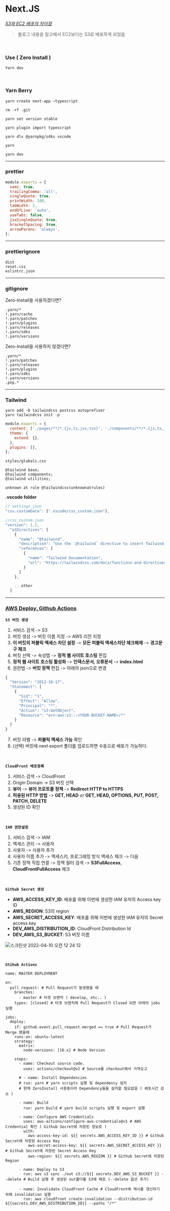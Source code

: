 # Next.JS

_[S3와 EC2 배포의 차이점](https://devlog-h.tistory.com/m/11)_

> 블로그 내용을 참고해서 EC2보다는 S3로 배포하게 되었음

<br />

### Use ( Zero Install )

`Yarn dev`

<br />

### Yarn Berry

`yarn create next-app —typescript`

`rm -rf .git`

`yarn set version stable`

`yarn plugin import typescript`

`yarn dlx @yarnpkg/sdks vscode`

`yarn`

`yarn dev`

---

### prettier

```javascript
module.exports = {
  semi: true,
  trailingComma: 'all',
  singleQuote: true,
  printWidth: 100,
  tabWidth: 2,
  endOfLine: 'auto',
  useTabs: false,
  jsxSingleQuote: true,
  bracketSpacing: true,
  arrowParens: 'always',
};
```

---

### prettierignore

```
dist
reset.css
eslintrc.json
```

---

### gitignore

Zero-Install을 사용하겠다면?

```
.yarn/*
!.yarn/cache
!.yarn/patches
!.yarn/plugins
!.yarn/releases
!.yarn/sdks
!.yarn/versions
```

Zero-Install을 사용하지 않겠다면?

```
.yarn/*
!.yarn/patches
!.yarn/releases
!.yarn/plugins
!.yarn/sdks
!.yarn/versions
.pnp.*
```

---

### Tailwind

```
yarn add -D tailwindcss postcss autoprefixer
yarn tailwindcss init -p
```

```javascript
module.exports = {
  content: ['./pages/**/*.{js,ts,jsx,tsx}', './components/**/*.{js,ts,jsx,tsx}'],
  theme: {
    extend: {},
  },
  plugins: [],
};
```

`styles/globals.css`

```
@tailwind base;
@tailwind components;
@tailwind utilities;
```

`unknown at rule @tailwindcss(unknownatrules)`

**.vscode folder**

```javascript
// settings.json
"css.customData": [".vscode/css_custom.json"],

//css_custom.json
"version": 1.1,
  "atDirectives": [
    {
      "name": "@tailwind",
      "description": "Use the `@tailwind` directive to insert Tailwind's `base`, `components`, `utilities` and `screens` styles into your CSS.",
      "references": [
        {
          "name": "Tailwind Documentation",
          "url": "https://tailwindcss.com/docs/functions-and-directives#tailwind"
        }
      ]
    },

    ...other
  ]
```

---

### [AWS Deploy, Github Actions](https://blog.doitreviews.com/development/2021-08-13-react-automatic-deploy/)

**`S3 버킷 생성`**

1. 서비스 검색 -> S3
2. 버킷 생성 -> 버킷 이름 지정 -> AWS 리전 지정
3. **이 버킷의 퍼블릭 액세스 차단 설정** -> **모든 퍼블릭 액세스차단 체크해제** -> **경고문구 체크**
4. 버킷 선택 -> 속성탭 -> **정적 웹 사이트 호스팅** 편집
5. **정적 웹 사이트 호스팅 활성화** -> **인덱스문서, 오류문서** -> **index.html**
6. 권한탭 -> **버킷 정책** 편집 -> 아래의 json으로 변경

```js
{
  "Version": "2012-10-17",
  "Statement": [
    {
      "Sid": "1",
      "Effect": "Allow",
      "Principal": "*",
      "Action": "s3:GetObject",
      "Resource": "arn:aws:s3:::<YOUR-BUCKET-NAME>/*"
    }
  ]
}
```

7. 버킷 라벨 -> **퍼블릭 액세스 가능** 확인
8. (선택) 버킷에 next export 폴더를 업로드하면 수동으로 배포가 가능하다.

<br />

**`CloudFront 배포등록`**

1. 서비스 검색 -> CloudFront
2. Origin Domain -> S3 버킷 선택
3. **뷰어** -> **뷰어 프로토콜 정책** -> **Redirect HTTP to HTTPS**
4. **허용된 HTTP 방법** -> **GET, HEAD** _or_ **GET, HEAD, OPTIONS, PUT, POST, PATCH, DELETE**
5. 생성된 ID 확인

<br />

**`IAM 권한설정`**

1. 서비스 검색 -> IAM
2. 엑세스 관리 -> 사용자
3. 사용자 -> 사용자 추가
4. 사용자 이름 추가 -> 액세스키, 프로그래밍 방식 액세스 체크 -> 다음
5. 기존 정책 직접 연결 -> 정책 필터 검색 -> **S3FullAccess**, **CloudFrontFullAccess** 체크

<br />

**`Github Secret 생성`**

- **AWS_ACCESS_KEY_ID**: 배포를 위해 이번에 생성한 IAM 유저의 Access key ID
- **AWS_REGION**: S3의 region
- **AWS_SECRET_ACCESS_KEY**: 배포를 위해 이번에 생성한 IAM 유저의 Secret access key
- **DEV_AWS_DISTRIBUTION_ID**: CloudFront Distribution Id
- **DEV_AWS_S3_BUCKET**: S3 버킷 이름

![스크린샷 2022-04-10 오전 12 24 12](https://user-images.githubusercontent.com/85790271/162580763-fc7b04dd-bd8a-427a-adad-6e7da89c3883.png)

<br />

**`Gtihub Actions`**

    name: MASTER DEPLOYMENT

    on:
      pull_request: # Pull Request가 발생했을 때
        branches:
          - master # 타겟 브랜치 ( develop, etc.. )
        types: [closed] # 타겟 브랜치에 Pull Request가 Closed 되면 아래의 jobs 실행

    jobs:
      deploy:
        if: github.event.pull_request.merged == true # Pull Request가 Merge 됐을때
        runs-on: ubuntu-latest
        strategy:
          matrix:
            node-versions: [16.x] # Node Version

        steps:
          - name: Checkout source code.
            uses: actions/checkout@v2 # Source를 checkout해서 가져오고

          # - name: Install Dependencies
          # run: yarn # yarn scripts 실행 및 dependency 설치
          # 현재 ZeroInstall 사용중이라 Dependency들을 설치할 필요없음 ( 배포시간 감소 )

          - name: Build
            run: yarn build # yarn build scripts 실행 및 export 실행

          - name: Configure AWS Credentials
            uses: aws-actions/configure-aws-credentials@v1 # AWS Credential 확인 ( Github Secret에 저장된 정보로 )
            with:
              aws-access-key-id: ${{ secrets.AWS_ACCESS_KEY_ID }} # Github Secret에 저장된 Access Key
              aws-secret-access-key: ${{ secrets.AWS_SECRET_ACCESS_KEY }} # Github Secret에 저장된 Secret Access Key
              aws-region: ${{ secrets.AWS_REGION }} # Github Secret에 저장된 Region

          - name: Deploy to S3
            run: aws s3 sync ./out s3://${{ secrets.DEV_AWS_S3_BUCKET }} --delete # Build 실행 후 생성된 out폴더를 S3에 배포 (--delete 옵션 추가)

          - name: Invalidate CloudFront Cache # CloudFront에 캐시를 갱신하기 위해 invalidation 실행
            run: aws cloudfront create-invalidation --distribution-id ${{secrets.DEV_AWS_DISTRIBUTION_ID}} --paths "/*"
